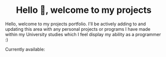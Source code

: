 <h1 align="center">Hello 👋, welcome to my projects</h1>

Hello, welcome to my projects portfolio. I'll be actively adding to and updating this area with any personal projects or programs I have made within my University studies which I feel display my ability as a programmer :)

Currently available:
